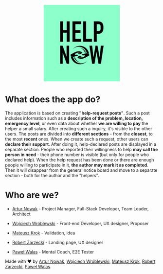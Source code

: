 <p align="center">
  <img src="https://raw.githubusercontent.com/HelpNowOfficialProject/HelpNow/master/public/full.jpg" width="250" title="hover text">
</p>

# What does the app do?

The application is based on creating **"help-request posts"**. Such a post includes information such as a **description of the problem, location, emergency level**, or even data about whether **we are willing to pay** the helper a small salary. After creating such a inquiry, it's visible to the other users. The posts are divided into **different sections** - from the **closest**, to the most **recent** ones. When we create such a request, other users can **declare their support**. After doing it, help-declared posts are displayed in a separate section. People who reported their willingness to help **may call the person in need** - their phone number is visible (but only for people who declared help). When the help request has been done or there are enough people willing to participate in it, **the author may mark it as completed**. Then it will disappear from the general notice board and move to a separate section - both for the author and the "helpers".

# Who are we?

- [Artur Nowak](https://github.com/Arciiix) - Project Manager, Full-Stack Developer, Team Leader, Architect
- [Wojciech Wróblewski](https://github.com/wojtekwro29) - Front-end Developer, UX designer, Proposer

- [Mateusz Krok](https://github.com/greatMat299) - Validation, idea
- [Robert Zarzecki](https://github.com/Trolju) - Landing page, UX designer
- [Paweł Walas](https://github.com/ThisIs81) - Mental Coach, E2E Tester

Made with ❤️ by [Artur Nowak](https://github.com/Arciiix), [Wojciech Wróblewski](https://github.com/wojtekwro29), [Mateusz Krok](https://github.com/greatMat299), [Robert Zarzecki](https://github.com/Trolju), [Paweł Walas](https://github.com/ThisIs81).
